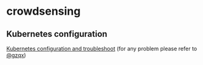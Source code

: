 # crowdsensing
## Kubernetes configuration
[Kubernetes configuration and troubleshoot](https://github.com/MrZhang1994/crowdsensing/blob/master/Kubernetes%20configuration%20and%20troubleshoot%20note%20draft.md) (for any problem please refer to [@gzqx](https://github.com/gzqx))

